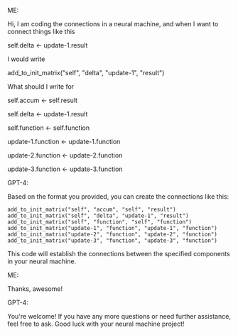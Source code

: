 ME:

Hi, I am coding the connections in a neural machine, and when I want to connect things like this

self.delta <- update-1.result

I would write

add_to_init_matrix("self", "delta", "update-1", "result")

What should I write for

self.accum <- self.result

self.delta <- update-1.result

self.function <- self.function

update-1.function <- update-1.function

update-2.function <- update-2.function

update-3.function <- update-3.function

GPT-4:

Based on the format you provided, you can create the connections like this:

```
add_to_init_matrix("self", "accum", "self", "result")
add_to_init_matrix("self", "delta", "update-1", "result")
add_to_init_matrix("self", "function", "self", "function")
add_to_init_matrix("update-1", "function", "update-1", "function")
add_to_init_matrix("update-2", "function", "update-2", "function")
add_to_init_matrix("update-3", "function", "update-3", "function")
```

This code will establish the connections between the specified components in your neural machine.

ME:

Thanks, awesome!

GPT-4:

You're welcome! If you have any more questions or need further assistance, feel free to ask. Good luck with your neural machine project!
